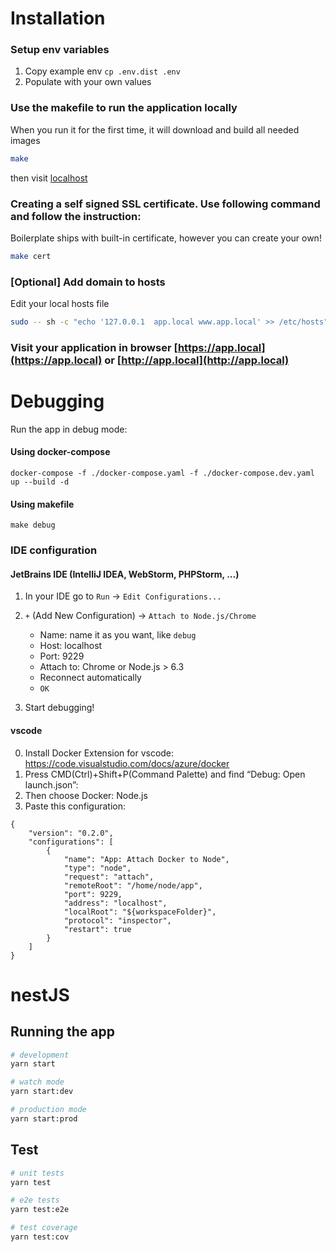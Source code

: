 # Installation

### Setup env variables

1. Copy example env `cp .env.dist .env`
2. Populate with your own values

### Use the makefile to run the application locally

When you run it for the first time, it will download and build all needed images

```bash
make
```

then visit [localhost](http://localhost)

### Creating a self signed SSL certificate. Use following command and follow the instruction:

Boilerplate ships with built-in certificate, however you can create your own!

```bash
make cert
```

### [Optional] Add domain to hosts
Edit your local hosts file
```bash
sudo -- sh -c "echo '127.0.0.1  app.local www.app.local' >> /etc/hosts"
```
### Visit your application in browser [https://app.local](https://app.local) or [http://app.local](http://app.local)

# Debugging

Run the app in debug mode:

#### Using docker-compose

```
docker-compose -f ./docker-compose.yaml -f ./docker-compose.dev.yaml up --build -d
```

#### Using makefile

```
make debug
```

### IDE configuration

#### JetBrains IDE (IntelliJ IDEA, WebStorm, PHPStorm, ...)

1. In your IDE go to `Run` -> `Edit Configurations...`
2. `+` (Add New Configuration) -> `Attach to Node.js/Chrome`
    * Name: name it as you want, like `debug`
    * Host: localhost
    * Port: 9229
    * Attach to: Chrome or Node.js > 6.3
    * Reconnect automatically
    * `OK`

3. Start debugging!

#### vscode

0. Install Docker Extension for vscode: https://code.visualstudio.com/docs/azure/docker
1. Press CMD(Ctrl)+Shift+P(Command Palette) and find “Debug: Open launch.json”:
1. Then choose Docker: Node.js
1. Paste this configuration:

```
{
    "version": "0.2.0",
    "configurations": [
        {
            "name": "App: Attach Docker to Node",
            "type": "node",
            "request": "attach",
            "remoteRoot": "/home/node/app",
            "port": 9229,
            "address": "localhost",
            "localRoot": "${workspaceFolder}",
            "protocol": "inspector",
            "restart": true
        }
    ]
}
```

# nestJS

## Running the app

```bash
# development
yarn start

# watch mode
yarn start:dev

# production mode
yarn start:prod
```

## Test

```bash
# unit tests
yarn test

# e2e tests
yarn test:e2e

# test coverage
yarn test:cov
```
